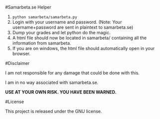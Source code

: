 #Samarbeta.se Helper

1. `python samarbeta/samarbeta.py`
2. Login with your username and password. (Note: Your username+password are sent in plaintext to samarbeta.se)
3. Dump your grades and let python do the magic.
4. A html file should now be located in samarbeta/ containing all the information from samarbeta.
5. If you are on windows, the html file should automatically open in your browser.

#Disclaimer

I am not responsible for any damage that could be done with this. 

I am in no way associated with samarbeta.se.

<b>USE AT YOUR OWN RISK. YOU HAVE BEEN WARNED.</b>

#License

This project is released under the GNU license.
